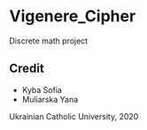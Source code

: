 # Vigenere_Cipher
Discrete math project

## Credit

* Kyba Sofia
* Muliarska Yana 

Ukrainian Catholic University, 2020
